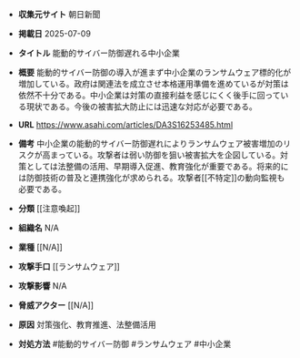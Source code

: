 - **収集元サイト**
朝日新聞

- **掲載日**
2025-07-09

- **タイトル**
能動的サイバー防御遅れる中小企業

- **概要**
能動的サイバー防御の導入が進まず中小企業のランサムウェア標的化が増加している。政府は関連法を成立させ本格運用準備を進めているが対策は依然不十分である。中小企業は対策の直接利益を感じにくく後手に回っている現状である。今後の被害拡大防止には迅速な対応が必要である。

- **URL**
https://www.asahi.com/articles/DA3S16253485.html

- **備考**
中小企業の能動的サイバー防御遅れによりランサムウェア被害増加のリスクが高まっている。攻撃者は弱い防御を狙い被害拡大を企図している。対策としては法整備の活用、早期導入促進、教育強化が重要である。将来的には防御技術の普及と連携強化が求められる。攻撃者[[不特定]]の動向監視も必要である。

- **分類**
[[注意喚起]]

- **組織名**
N/A

- **業種**
[[N/A]]

- **攻撃手口**
[[ランサムウェア]]

- **攻撃影響**
N/A

- **脅威アクター**
[[N/A]]

- **原因**
対策強化、教育推進、法整備活用

- **対処方法**
#能動的サイバー防御 #ランサムウェア #中小企業
